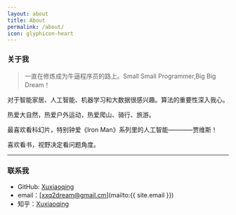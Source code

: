 ```yaml
---
layout: about
title: About
permalink: /about/
icon: glyphicon-heart
---
```


### 关于我

> 一直在修炼成为牛逼程序员的路上。Small Small Programmer,Big Big Dream！   

对于智能家居、人工智能、机器学习和大数据很感兴趣。算法的重要性深入我心。   

热爱大自然，热爱户外运动，热爱爬山、骑行、旅游。

最喜欢看科幻片，特别钟爱《Iron Man》系列里的人工智能————贾维斯！  

喜欢看书，视野决定看问题角度。  

---

### 联系我

* GitHub: [Xuxiaoqing](http://github.com/snowdream1314)
* email：[xxq2dream@gmail.cm](mailto:{{ site.email }})
* 知乎：[Xuxiaoqing](http://www.zhihu.com/people/snowdream-54)


